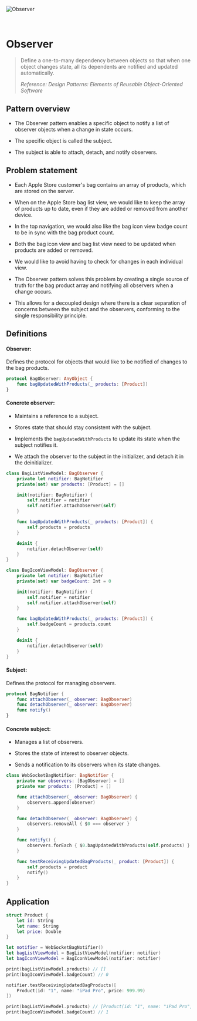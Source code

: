 ![Observer](https://github.com/user-attachments/assets/12361209-cc92-4624-9ffb-3b9005a879d7)

<br />

# Observer

> Define a one-to-many dependency between objects so that when one object changes state, all its dependents are notified and updated automatically.
>
> _Reference: Design Patterns: Elements of Reusable Object-Oriented Software_

## Pattern overview

- The Observer pattern enables a specific object to notify a list of observer objects when a change in state occurs.

- The specific object is called the subject.

- The subject is able to attach, detach, and notify observers.

## Problem statement

- Each Apple Store customer's bag contains an array of products, which are stored on the server.

- When on the Apple Store bag list view, we would like to keep the array of products up to date, even if they are added or removed from another device.

- In the top navigation, we would also like the bag icon view badge count to be in sync with the bag product count.

- Both the bag icon view and bag list view need to be updated when products are added or removed.

- We would like to avoid having to check for changes in each individual view.

- The Observer pattern solves this problem by creating a single source of truth for the bag product array and notifying all observers when a change occurs.

- This allows for a decoupled design where there is a clear separation of concerns between the subject and the observers, conforming to the single responsibility principle.

## Definitions

#### Observer:

Defines the protocol for objects that would like to be notified of changes to the bag products.

```swift
protocol BagObserver: AnyObject {
    func bagUpdatedWithProducts(_ products: [Product])
}
```

#### Concrete observer:

- Maintains a reference to a subject.

- Stores state that should stay consistent with the subject.

- Implements the `bagUpdatedWithProducts` to update its state when the subject notifies it.

- We attach the observer to the subject in the initializer, and detach it in the deinitializer.

```swift
class BagListViewModel: BagObserver {
    private let notifier: BagNotifier
    private(set) var products: [Product] = []

    init(notifier: BagNotifier) {
        self.notifier = notifier
        self.notifier.attachObserver(self)
    }

    func bagUpdatedWithProducts(_ products: [Product]) {
        self.products = products
    }

    deinit {
        notifier.detachObserver(self)
    }
}

class BagIconViewModel: BagObserver {
    private let notifier: BagNotifier
    private(set) var badgeCount: Int = 0

    init(notifier: BagNotifier) {
        self.notifier = notifier
        self.notifier.attachObserver(self)
    }

    func bagUpdatedWithProducts(_ products: [Product]) {
        self.badgeCount = products.count
    }

    deinit {
        notifier.detachObserver(self)
    }
}
```

#### Subject:

Defines the protocol for managing observers.

```swift
protocol BagNotifier {
    func attachObserver(_ observer: BagObserver)
    func detachObserver(_ observer: BagObserver)
    func notify()
}
```

#### Concrete subject:

- Manages a list of observers.

- Stores the state of interest to observer objects.

- Sends a notification to its observers when its state changes.

```swift
class WebSocketBagNotifier: BagNotifier {
    private var observers: [BagObserver] = []
    private var products: [Product] = []

    func attachObserver(_ observer: BagObserver) {
        observers.append(observer)
    }

    func detachObserver(_ observer: BagObserver) {
        observers.removeAll { $0 === observer }
    }

    func notify() {
        observers.forEach { $0.bagUpdatedWithProducts(self.products) }
    }

    func testReceivingUpdatedBagProducts(_ product: [Product]) {
        self.products = product
        notify()
    }
}
```

## Application

```swift
struct Product {
    let id: String
    let name: String
    let price: Double
}

let notifier = WebSocketBagNotifier()
let bagListViewModel = BagListViewModel(notifier: notifier)
let bagIconViewModel = BagIconViewModel(notifier: notifier)

print(bagListViewModel.products) // []
print(bagIconViewModel.badgeCount) // 0

notifier.testReceivingUpdatedBagProducts([
    Product(id: "1", name: "iPad Pro", price: 999.99)
])

print(bagListViewModel.products) // [Product(id: "1", name: "iPad Pro", price: 999.99)]
print(bagIconViewModel.badgeCount) // 1
```
